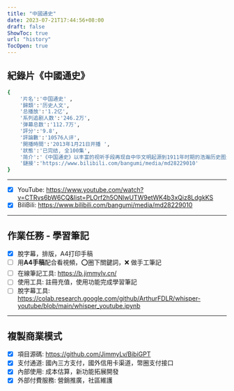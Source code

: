```yaml
---
title: "中國通史"
date: 2023-07-21T17:44:56+08:00
draft: false
ShowToc: true
url: "history"
TocOpen: true
---
```


## 紀錄片《中國通史》
```bash
{
    '片名':'中国通史' ,
    '歸類':'历史人文',
    '总播放':'1.2亿',
    '系列追剧人数':'246.2万',
    '弹幕总数':'112.7万',
    '評分':'9.8',
    '評論數':'10576人评',
    '開播時間':'2013年1月21日开播 ',
    '狀態':'已完结, 全100集',
    '简介':'《中国通史》以丰富的视听手段再现自中华文明起源到1911年时期的浩瀚历史图景，较全面地讲述中国古代历史发生、发展过程，揭示历史发展趋势及规律。',
    '鏈接':'https://www.bilibili.com/bangumi/media/md28229010'
}

```
---
- [x] YouTube: https://www.youtube.com/watch?v=CTRvs6bW6CQ&list=PLOrf2h5ONlwUTW9etWK4b3xQiz8LdgkKS
- [x] BiliBili: https://www.bilibili.com/bangumi/media/md28229010

---
## 作業任務 - 學習筆記

-  [x] 脫字幕，排版，A4打印手稿
-  [ ] 用**A4手稿**配合看視頻，:o:圈下關鍵詞，:x: 做手工筆記
-  [ ] 在線筆記工具: https://b.jimmylv.cn/
-  [ ] 使用工具: 註冊充值，使用功能完成學習筆記
-  [ ] 脫字幕工具: https://colab.research.google.com/github/ArthurFDLR/whisper-youtube/blob/main/whisper_youtube.ipynb
---
## 複製商業模式


-  [x] 項目源碼: https://github.com/JimmyLv/BibiGPT
-  [x] 支付通道: 國內三方支付，國外信用卡渠道，幣圈支付接口
-  [x] 內部使用: 成本估算，新功能拓展開發
-  [x] 外部付費服務: 營銷推廣，社區維護
